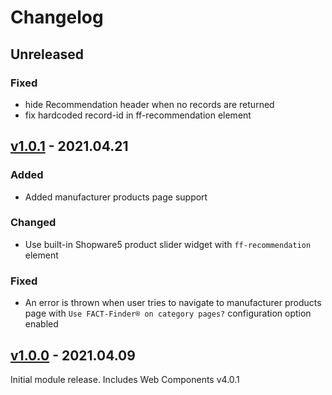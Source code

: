 # Changelog
## Unreleased
### Fixed
 - hide Recommendation header when no records are returned
 - fix hardcoded record-id in ff-recommendation element

## [v1.0.1] - 2021.04.21

### Added
- Added manufacturer products page support

### Changed
- Use built-in Shopware5 product slider widget with `ff-recommendation` element 

### Fixed
- An error is thrown when user tries to navigate to manufacturer products page with `Use FACT-Finder® on category pages?` configuration option enabled

## [v1.0.0] - 2021.04.09
Initial module release. Includes Web Components v4.0.1

[v1.0.0]: https://github.com/FACT-Finder-Web-Components/shopware5-plugin/releases/tag/v1.0.0
[v1.0.1]: https://github.com/FACT-Finder-Web-Components/shopware5-plugin/releases/tag/v1.0.1
